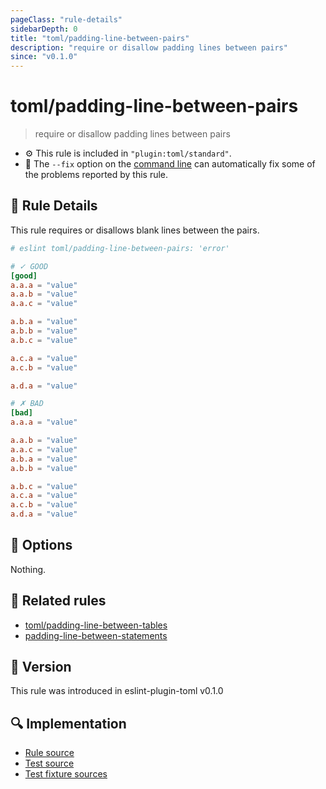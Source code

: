 ```yaml
---
pageClass: "rule-details"
sidebarDepth: 0
title: "toml/padding-line-between-pairs"
description: "require or disallow padding lines between pairs"
since: "v0.1.0"
---
```


# toml/padding-line-between-pairs

> require or disallow padding lines between pairs

- :gear: This rule is included in `"plugin:toml/standard"`.
- :wrench: The `--fix` option on the [command line](https://eslint.org/docs/user-guide/command-line-interface#fixing-problems) can automatically fix some of the problems reported by this rule.

## :book: Rule Details

This rule requires or disallows blank lines between the pairs.

<eslint-code-block fix>

<!-- eslint-skip -->

```toml
# eslint toml/padding-line-between-pairs: 'error'

# ✓ GOOD
[good]
a.a.a = "value"
a.a.b = "value"
a.a.c = "value"

a.b.a = "value"
a.b.b = "value"
a.b.c = "value"

a.c.a = "value"
a.c.b = "value"

a.d.a = "value"

# ✗ BAD
[bad]
a.a.a = "value"

a.a.b = "value"
a.a.c = "value"
a.b.a = "value"
a.b.b = "value"

a.b.c = "value"
a.c.a = "value"
a.c.b = "value"
a.d.a = "value"
```

</eslint-code-block>

## :wrench: Options

Nothing.

## :couple: Related rules

- [toml/padding-line-between-tables]
- [padding-line-between-statements]

[toml/padding-line-between-tables]: ./padding-line-between-tables.md
[padding-line-between-statements]: https://eslint.org/docs/rules/padding-line-between-statements

## :rocket: Version

This rule was introduced in eslint-plugin-toml v0.1.0

## :mag: Implementation

- [Rule source](https://github.com/ota-meshi/eslint-plugin-toml/blob/main/src/rules/padding-line-between-pairs.ts)
- [Test source](https://github.com/ota-meshi/eslint-plugin-toml/blob/main/tests/src/rules/padding-line-between-pairs.ts)
- [Test fixture sources](https://github.com/ota-meshi/eslint-plugin-toml/tree/main/tests/fixtures/rules/padding-line-between-pairs)
